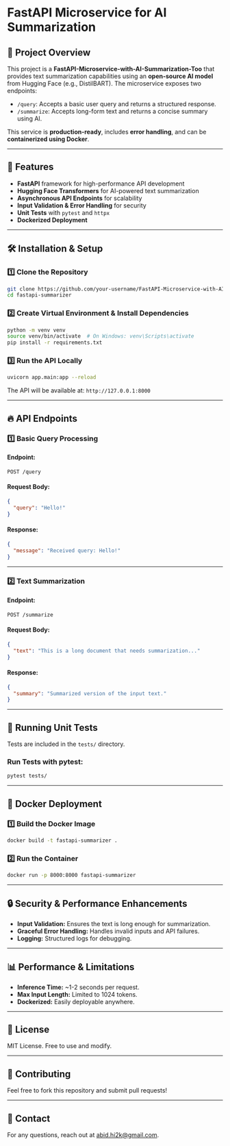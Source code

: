# FastAPI Microservice for AI Summarization

## 📌 Project Overview

This project is a **FastAPI-Microservice-with-AI-Summarization-Too** that provides text summarization capabilities using an **open-source AI model** from Hugging Face (e.g., DistilBART). The microservice exposes two endpoints:

- `/query`: Accepts a basic user query and returns a structured response.
- `/summarize`: Accepts long-form text and returns a concise summary using AI.

This service is **production-ready**, includes **error handling**, and can be **containerized using Docker**.

---

## 🚀 Features

- **FastAPI** framework for high-performance API development
- **Hugging Face Transformers** for AI-powered text summarization
- **Asynchronous API Endpoints** for scalability
- **Input Validation & Error Handling** for security
- **Unit Tests** with `pytest` and `httpx`
- **Dockerized Deployment**

---

## 🛠️ Installation & Setup

### **1️⃣ Clone the Repository**

```sh
git clone https://github.com/your-username/FastAPI-Microservice-with-AI-Summarization-Tool.git
cd fastapi-summarizer
```

### **2️⃣ Create Virtual Environment & Install Dependencies**

```sh
python -m venv venv
source venv/bin/activate  # On Windows: venv\Scripts\activate
pip install -r requirements.txt
```

### **3️⃣ Run the API Locally**

```sh
uvicorn app.main:app --reload
```

The API will be available at: `http://127.0.0.1:8000`

---

## 🔥 API Endpoints

### **1️⃣ Basic Query Processing**

#### **Endpoint:**

```http
POST /query
```

#### **Request Body:**

```json
{
  "query": "Hello!"
}
```

#### **Response:**

```json
{
  "message": "Received query: Hello!"
}
```

---

### **2️⃣ Text Summarization**

#### **Endpoint:**

```http
POST /summarize
```

#### **Request Body:**

```json
{
  "text": "This is a long document that needs summarization..."
}
```

#### **Response:**

```json
{
  "summary": "Summarized version of the input text."
}
```

---

## 🧪 Running Unit Tests

Tests are included in the `tests/` directory.

### **Run Tests with pytest:**

```sh
pytest tests/
```

---

## 🐳 Docker Deployment

### **1️⃣ Build the Docker Image**

```sh
docker build -t fastapi-summarizer .
```

### **2️⃣ Run the Container**

```sh
docker run -p 8000:8000 fastapi-summarizer
```

---

## 🔒 Security & Performance Enhancements

- **Input Validation:** Ensures the text is long enough for summarization.
- **Graceful Error Handling:** Handles invalid inputs and API failures.
- **Logging:** Structured logs for debugging.

---

## 📊 Performance & Limitations

- **Inference Time:** ~1-2 seconds per request.
- **Max Input Length:** Limited to 1024 tokens.
- **Dockerized:** Easily deployable anywhere.

---

## 📜 License

MIT License. Free to use and modify.

---

## 🤝 Contributing

Feel free to fork this repository and submit pull requests!

---

## 📩 Contact

For any questions, reach out at [abid.hi2k@gmail.com](mailto:abid.hi2k@gmail.com).
